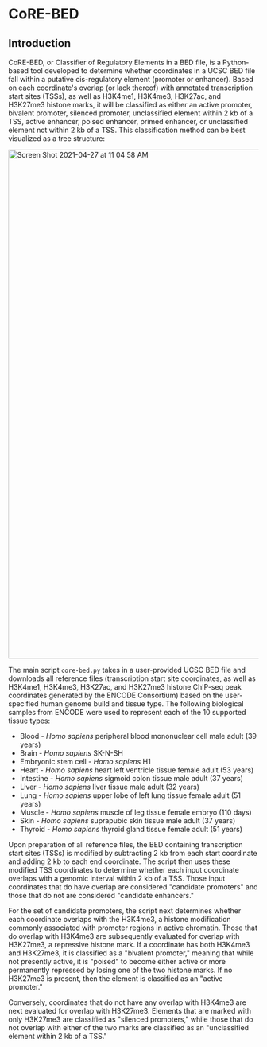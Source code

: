# CoRE-BED
## Introduction
CoRE-BED, or Classifier of Regulatory Elements in a BED file, is a Python-based tool developed to determine whether coordinates in a UCSC BED file fall within a putative cis-regulatory element (promoter or enhancer). Based on each coordinate's overlap (or lack thereof) with annotated transcription start sites (TSSs), as well as H3K4me1, H3K4me3, H3K27ac, and H3K27me3 histone marks, it will be classified as either an active promoter, bivalent promoter, silenced promoter, unclassified element within 2 kb of a TSS, active enhancer, poised enhancer, primed enhancer, or unclassified element not within 2 kb of a TSS. This classification method can be best visualized as a tree structure:

<img width="1023" alt="Screen Shot 2021-04-27 at 11 04 58 AM" src="https://user-images.githubusercontent.com/63562495/116274604-722d7e00-a748-11eb-8605-98c98d2e48b4.png">

The main script ```core-bed.py``` takes in a user-provided UCSC BED file and downloads all reference files (transcription start site coordinates, as well as H3K4me1, H3K4me3, H3K27ac, and H3K27me3 histone ChIP-seq peak coordinates generated by the ENCODE Consortium) based on the user-specified human genome build and tissue type. The following biological samples from ENCODE were used to represent each of the 10 supported tissue types:
* Blood - *Homo sapiens* peripheral blood mononuclear cell male adult (39 years)
* Brain - *Homo sapiens* SK-N-SH
* Embryonic stem cell - *Homo sapiens* H1
* Heart - *Homo sapiens* heart left ventricle tissue female adult (53 years)
* Intestine - *Homo sapiens* sigmoid colon tissue male adult (37 years)
* Liver - *Homo sapiens* liver tissue male adult (32 years)
* Lung - *Homo sapiens* upper lobe of left lung tissue female adult (51 years)
* Muscle - *Homo sapiens* muscle of leg tissue female embryo (110 days)
* Skin - *Homo sapiens* suprapubic skin tissue male adult (37 years)
* Thyroid - *Homo sapiens* thyroid gland tissue female adult (51 years)

Upon preparation of all reference files, the BED containing transcription start sites (TSSs) is modified by subtracting 2 kb from each start coordinate and adding 2 kb to each end coordinate. The script then uses these modified TSS coordinates to determine whether each input coordinate overlaps with a genomic interval within 2 kb of a TSS. Those input coordinates that do have overlap are considered "candidate promoters" and those that do not are considered "candidate enhancers."

For the set of candidate promoters, the script next determines whether each coordinate overlaps with the H3K4me3, a histone modification commonly associated with promoter regions in active chromatin. Those that do overlap with H3K4me3 are subsequently evaluated for overlap with H3K27me3, a repressive histone mark. If a coordinate has both H3K4me3 and H3K27me3, it is classified as a "bivalent promoter," meaning that while not presently active, it is "poised" to become either active or more permanently repressed by losing one of the two histone marks. If no H3K27me3 is present, then the element is classified as an "active promoter."

Conversely, coordinates that do not have any overlap with H3K4me3 are next evaluated for overlap with H3K27me3. Elements that are marked with only H3K27me3 are classified as "silenced promoters," while those that do not overlap with either of the two marks are classified as an "unclassified element within 2 kb of a TSS."


